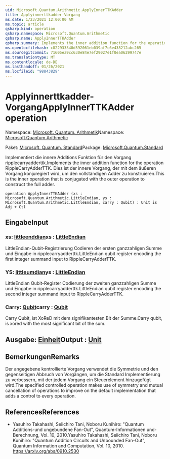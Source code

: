 ```yaml
---
uid: Microsoft.Quantum.Arithmetic.ApplyInnerTTKAdder
title: Applyinnerttkadder-Vorgang
ms.date: 1/23/2021 12:00:00 AM
ms.topic: article
qsharp.kind: operation
qsharp.namespace: Microsoft.Quantum.Arithmetic
qsharp.name: ApplyInnerTTKAdder
qsharp.summary: Implements the inner addition function for the operation RippleCarryAdderTTK. This is the inner operation that is conjugated with the outer operation to construct the full adder.
ms.openlocfilehash: c822933340d592061eb039af7c6e438212abc265
ms.sourcegitcommit: 71605ea9cc630e84e7ef29027e1f0ea06299747e
ms.translationtype: MT
ms.contentlocale: de-DE
ms.lasthandoff: 01/26/2021
ms.locfileid: "98843829"
---
```

# <a name="applyinnerttkadder-operation"></a><span data-ttu-id="87df8-102">Applyinnerttkadder-Vorgang</span><span class="sxs-lookup"><span data-stu-id="87df8-102">ApplyInnerTTKAdder operation</span></span>

<span data-ttu-id="87df8-103">Namespace: [Microsoft. Quantum. Arithmetik](xref:Microsoft.Quantum.Arithmetic)</span><span class="sxs-lookup"><span data-stu-id="87df8-103">Namespace: [Microsoft.Quantum.Arithmetic](xref:Microsoft.Quantum.Arithmetic)</span></span>

<span data-ttu-id="87df8-104">Paket: [Microsoft. Quantum. Standard](https://nuget.org/packages/Microsoft.Quantum.Standard)</span><span class="sxs-lookup"><span data-stu-id="87df8-104">Package: [Microsoft.Quantum.Standard](https://nuget.org/packages/Microsoft.Quantum.Standard)</span></span>


<span data-ttu-id="87df8-105">Implementiert die innere Additions Funktion für den Vorgang ripplecarryadderttk.</span><span class="sxs-lookup"><span data-stu-id="87df8-105">Implements the inner addition function for the operation RippleCarryAdderTTK.</span></span> <span data-ttu-id="87df8-106">Dies ist der innere Vorgang, der mit dem äußeren Vorgang konjuregiert wird, um den vollständigen Adder zu konstruieren.</span><span class="sxs-lookup"><span data-stu-id="87df8-106">This is the inner operation that is conjugated with the outer operation to construct the full adder.</span></span>

```qsharp
operation ApplyInnerTTKAdder (xs : Microsoft.Quantum.Arithmetic.LittleEndian, ys : Microsoft.Quantum.Arithmetic.LittleEndian, carry : Qubit) : Unit is Adj + Ctl
```


## <a name="input"></a><span data-ttu-id="87df8-107">Eingabe</span><span class="sxs-lookup"><span data-stu-id="87df8-107">Input</span></span>

### <a name="xs--littleendian"></a><span data-ttu-id="87df8-108">xs: [littleenddian](xref:Microsoft.Quantum.Arithmetic.LittleEndian)</span><span class="sxs-lookup"><span data-stu-id="87df8-108">xs : [LittleEndian](xref:Microsoft.Quantum.Arithmetic.LittleEndian)</span></span>

<span data-ttu-id="87df8-109">LittleEndian-Qubit-Registrierung Codieren der ersten ganzzahligen Summe und Eingabe in ripplecarryadderttk.</span><span class="sxs-lookup"><span data-stu-id="87df8-109">LittleEndian qubit register encoding the first integer summand input to RippleCarryAdderTTK.</span></span>


### <a name="ys--littleendian"></a><span data-ttu-id="87df8-110">YS: [littleumdian](xref:Microsoft.Quantum.Arithmetic.LittleEndian)</span><span class="sxs-lookup"><span data-stu-id="87df8-110">ys : [LittleEndian](xref:Microsoft.Quantum.Arithmetic.LittleEndian)</span></span>

<span data-ttu-id="87df8-111">LittleEndian Qubit-Register Codierung der zweiten ganzzahligen Summe und Eingabe in ripplecarryadderttk.</span><span class="sxs-lookup"><span data-stu-id="87df8-111">LittleEndian qubit register encoding the second integer summand input to RippleCarryAdderTTK.</span></span>


### <a name="carry--qubit"></a><span data-ttu-id="87df8-112">Carry: [Qubit](xref:microsoft.quantum.lang-ref.qubit)</span><span class="sxs-lookup"><span data-stu-id="87df8-112">carry : [Qubit](xref:microsoft.quantum.lang-ref.qubit)</span></span>

<span data-ttu-id="87df8-113">Carry Qubit, ist XoReD mit dem signifikantesten Bit der Summe.</span><span class="sxs-lookup"><span data-stu-id="87df8-113">Carry qubit, is xored with the most significant bit of the sum.</span></span>



## <a name="output--unit"></a><span data-ttu-id="87df8-114">Ausgabe: [Einheit](xref:microsoft.quantum.lang-ref.unit)</span><span class="sxs-lookup"><span data-stu-id="87df8-114">Output : [Unit](xref:microsoft.quantum.lang-ref.unit)</span></span>



## <a name="remarks"></a><span data-ttu-id="87df8-115">Bemerkungen</span><span class="sxs-lookup"><span data-stu-id="87df8-115">Remarks</span></span>

<span data-ttu-id="87df8-116">Der angegebene kontrollierte Vorgang verwendet die Symmetrie und den gegenseitigen Abbruch von Vorgängen, um die Standard Implementierung zu verbessern, mit der jedem Vorgang ein Steuerelement hinzugefügt wird.</span><span class="sxs-lookup"><span data-stu-id="87df8-116">The specified controlled operation makes use of symmetry and mutual cancellation of operations to improve on the default implementation that adds a control to every operation.</span></span>

## <a name="references"></a><span data-ttu-id="87df8-117">References</span><span class="sxs-lookup"><span data-stu-id="87df8-117">References</span></span>

- <span data-ttu-id="87df8-118">Yasuhiro Takahashi, Seiichiro Tani, Noboru Kunihiro: "Quantum Additions-und ungebundene Fan-Out", Quantum-Informationen und-Berechnung, Vol. 10, 2010.</span><span class="sxs-lookup"><span data-stu-id="87df8-118">Yasuhiro Takahashi, Seiichiro Tani, Noboru Kunihiro: "Quantum Addition Circuits and Unbounded Fan-Out", Quantum Information and Computation, Vol. 10, 2010.</span></span>
  https://arxiv.org/abs/0910.2530